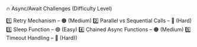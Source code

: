 🔥 Async/Await Challenges (Difficulty Level)

1️⃣ Retry Mechanism – 🟠 (Medium)
2️⃣ Parallel vs Sequential Calls – 🔴 (Hard)
3️⃣ Sleep Function – 🟢 (Easy)
4️⃣ Chained Async Functions – 🟠 (Medium)
5️⃣ Timeout Handling – 🔴 (Hard))